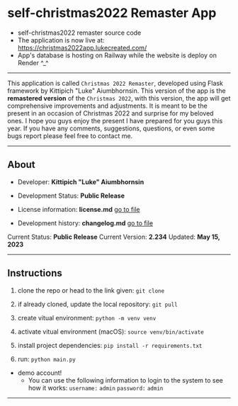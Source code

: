 # self-christmas2022 Remaster App

- self-christmas2022 remaster source code
- The application is now live at: <https://christmas2022app.lukecreated.com/>
- App's database is hosting on Railway while the website is deploy on Render ^_^

---

This application is called `Christmas 2022 Remaster`, developed using Flask framework by Kittipich "Luke" Aiumbhornsin. This version of the app is the **remastered version** of the `Christmas 2022`, with this version, the app will get comprehensive improvements and adjustments.
It is meant to be the present in an occasion of Christmas 2022 and surprise for my beloved ones. I hope you guys enjoy the present I have prepared for you guys this year. If you have any comments, suggestions, questions, or even some bugs report please feel free to contact me.

---

## About

- Developer: **Kittipich "Luke" Aiumbhornsin**

- Development Status: **Public Release**

- License information: **license.md** [go to file](license.md)

- Development history: **changelog.md** [go to file](changelog.md)

Current Status: **Public Release**
Current Version: **2.234**
Updated: **May 15, 2023**

---

## Instructions

1. clone the repo or head to the link given:
`git clone`

2. if already cloned, update the local repository:
`git pull`

3. create vitual environment:
`python -m venv venv`

4. activate vitual environment (macOS):
`source venv/bin/activate`

5. install project dependencies:
`pip install -r requirements.txt`

6. run:
`python main.py`

- demo account!
  - You can use the following information to login to the system to see how it works:
  `username:` `admin` `password:` `admin`

---
